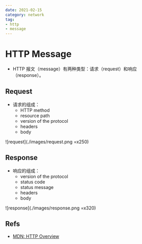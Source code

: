 ```yaml
---
date: 2021-02-15
category: network
tag: 
- http
- message
---
```


# HTTP Message

- HTTP 报文（message）有两种类型：请求（request）和响应（response）。

## Request

- 请求的组成：
  - HTTP method
  - resource path
  - version of the protocol
  - headers
  - body

![request](./images/request.png =x250)

## Response

- 响应的组成：
  - version of the protocol
  - status code
  - status message
  - headers
  - body

![response](./images/response.png =x320)

## Refs

- [MDN: HTTP Overview](https://developer.mozilla.org/en-US/docs/Web/HTTP/Overview)
